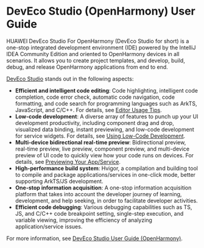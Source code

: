 # DevEco Studio (OpenHarmony) User Guide



HUAWEI DevEco Studio For OpenHarmony (DevEco Studio for short) is a one-stop integrated development environment (IDE) powered by the IntelliJ IDEA Community Edition and oriented to OpenHarmony devices in all scenarios. It allows you to create project templates, and develop, build, debug, and release OpenHarmony applications from end to end.

[DevEco Studio](../../release-notes/OpenHarmony-v4.0-beta2.md#version-mapping) stands out in the following aspects:

- **Efficient and intelligent code editing**: Code highlighting, intelligent code completion, code error check, automatic code navigation, code formatting, and code search for programming languages such as ArkTS, JavaScript, and C/C++. For details, see [Editor Usage Tips](https://developer.harmonyos.com/en/docs/documentation/doc-guides/ohos-editor-usage-tips-0000001263360493).
- **Low-code development**: A diverse array of features to punch up your UI development productivity, including component drag and drop, visualized data binding, instant previewing, and low-code development for service widgets. For details, see [Using Low-Code Development](https://developer.harmonyos.com/en/docs/documentation/doc-guides/ohos-low-code-development-0000001218440652).
- **Multi-device bidirectional real-time preview**: Bidirectional preview, real-time preview, live preview, component preview, and multi-device preview of UI code to quickly view how your code runs on devices. For details, see [Previewing Your App/Service](https://developer.harmonyos.com/en/docs/documentation/doc-guides/ohos-previewing-app-service-0000001218760596).
- **High-performance build system**: Hvigor, a compilation and building tool to compile and package applications/services in one-click mode, better supporting ArkTS/JS development.
- **One-stop information acquisition**: A one-stop information acquisition platform that takes into account the developer journey of learning, development, and help seeking, in order to facilitate developer activities.
- **Efficient code debugging**: Various debugging capabilities such as TS, JS, and C/C++ code breakpoint setting, single-step execution, and variable viewing, improving the efficiency of analyzing application/service issues.

For more information, see [DevEco Studio User Guide (OpenHarmony)](https://developer.harmonyos.com/en/docs/documentation/doc-guides/ohos-deveco-studio-overview-0000001263280421).
